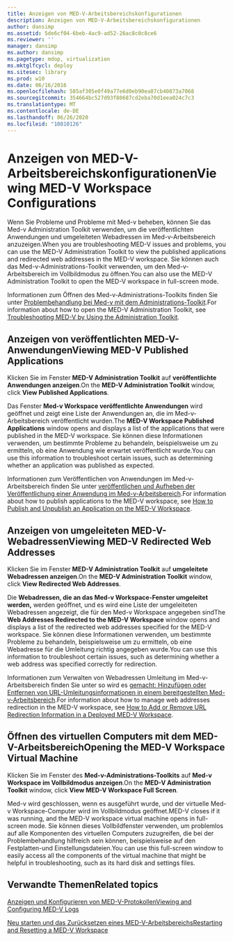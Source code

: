 ```yaml
---
title: Anzeigen von MED-V-Arbeitsbereichskonfigurationen
description: Anzeigen von MED-V-Arbeitsbereichskonfigurationen
author: dansimp
ms.assetid: 5de6cf04-6beb-4ac9-ad52-26ac8c0c8ce6
ms.reviewer: ''
manager: dansimp
ms.author: dansimp
ms.pagetype: mdop, virtualization
ms.mktglfcycl: deploy
ms.sitesec: library
ms.prod: w10
ms.date: 06/16/2016
ms.openlocfilehash: 585af305e0f49a77e6d0eb90ea87cb40873a7068
ms.sourcegitcommit: 354664bc527d93f80687cd2eba70d1eea024c7c3
ms.translationtype: MT
ms.contentlocale: de-DE
ms.lasthandoff: 06/26/2020
ms.locfileid: "10810126"
---
```

# <span data-ttu-id="07f93-103">Anzeigen von MED-V-Arbeitsbereichskonfigurationen</span><span class="sxs-lookup"><span data-stu-id="07f93-103">Viewing MED-V Workspace Configurations</span></span>


<span data-ttu-id="07f93-104">Wenn Sie Probleme und Probleme mit Med-v beheben, können Sie das Med-v Administration Toolkit verwenden, um die veröffentlichten Anwendungen und umgeleiteten Webadressen im Med-v-Arbeitsbereich anzuzeigen.</span><span class="sxs-lookup"><span data-stu-id="07f93-104">When you are troubleshooting MED-V issues and problems, you can use the MED-V Administration Toolkit to view the published applications and redirected web addresses in the MED-V workspace.</span></span> <span data-ttu-id="07f93-105">Sie können auch das Med-v-Administrations-Toolkit verwenden, um den Med-v-Arbeitsbereich im Vollbildmodus zu öffnen.</span><span class="sxs-lookup"><span data-stu-id="07f93-105">You can also use the MED-V Administration Toolkit to open the MED-V workspace in full-screen mode.</span></span>

<span data-ttu-id="07f93-106">Informationen zum Öffnen des Med-v-Administrations-Toolkits finden Sie unter [Problembehandlung bei Med-v mit dem Administrations-Toolkit](troubleshooting-med-v-by-using-the-administration-toolkit.md).</span><span class="sxs-lookup"><span data-stu-id="07f93-106">For information about how to open the MED-V Administration Toolkit, see [Troubleshooting MED-V by Using the Administration Toolkit](troubleshooting-med-v-by-using-the-administration-toolkit.md).</span></span>

## <span data-ttu-id="07f93-107">Anzeigen von veröffentlichten MED-V-Anwendungen</span><span class="sxs-lookup"><span data-stu-id="07f93-107">Viewing MED-V Published Applications</span></span>


<span data-ttu-id="07f93-108">Klicken Sie im Fenster **MED-V Administration Toolkit** auf **veröffentlichte Anwendungen anzeigen**.</span><span class="sxs-lookup"><span data-stu-id="07f93-108">On the **MED-V Administration Toolkit** window, click **View Published Applications**.</span></span>

<span data-ttu-id="07f93-109">Das Fenster **Med-v Workspace veröffentlichte Anwendungen** wird geöffnet und zeigt eine Liste der Anwendungen an, die im Med-v-Arbeitsbereich veröffentlicht wurden.</span><span class="sxs-lookup"><span data-stu-id="07f93-109">The **MED-V Workspace Published Applications** window opens and displays a list of the applications that were published in the MED-V workspace.</span></span> <span data-ttu-id="07f93-110">Sie können diese Informationen verwenden, um bestimmte Probleme zu behandeln, beispielsweise um zu ermitteln, ob eine Anwendung wie erwartet veröffentlicht wurde.</span><span class="sxs-lookup"><span data-stu-id="07f93-110">You can use this information to troubleshoot certain issues, such as determining whether an application was published as expected.</span></span>

<span data-ttu-id="07f93-111">Informationen zum Veröffentlichen von Anwendungen im Med-v-Arbeitsbereich finden Sie unter [veröffentlichen und Aufheben der Veröffentlichung einer Anwendung im Med-v-Arbeitsbereich](how-to-publish-and-unpublish-an-application-on-the-med-v-workspace.md).</span><span class="sxs-lookup"><span data-stu-id="07f93-111">For information about how to publish applications to the MED-V workspace, see [How to Publish and Unpublish an Application on the MED-V Workspace](how-to-publish-and-unpublish-an-application-on-the-med-v-workspace.md).</span></span>

## <span data-ttu-id="07f93-112">Anzeigen von umgeleiteten MED-V-Webadressen</span><span class="sxs-lookup"><span data-stu-id="07f93-112">Viewing MED-V Redirected Web Addresses</span></span>


<span data-ttu-id="07f93-113">Klicken Sie im Fenster **MED-V Administration Toolkit** auf **umgeleitete Webadressen anzeigen**.</span><span class="sxs-lookup"><span data-stu-id="07f93-113">On the **MED-V Administration Toolkit** window, click **View Redirected Web Addresses**.</span></span>

<span data-ttu-id="07f93-114">Die **Webadressen, die an das Med-v Workspace-Fenster umgeleitet werden,** werden geöffnet, und es wird eine Liste der umgeleiteten Webadressen angezeigt, die für den Med-v Workspace angegeben sind</span><span class="sxs-lookup"><span data-stu-id="07f93-114">The **Web Addresses Redirected to the MED-V Workspace** window opens and displays a list of the redirected web addresses specified for the MED-V workspace.</span></span> <span data-ttu-id="07f93-115">Sie können diese Informationen verwenden, um bestimmte Probleme zu behandeln, beispielsweise um zu ermitteln, ob eine Webadresse für die Umleitung richtig angegeben wurde.</span><span class="sxs-lookup"><span data-stu-id="07f93-115">You can use this information to troubleshoot certain issues, such as determining whether a web address was specified correctly for redirection.</span></span>

<span data-ttu-id="07f93-116">Informationen zum Verwalten von Webadressen Umleitung im Med-v-Arbeitsbereich finden Sie unter so wird es [gemacht: Hinzufügen oder Entfernen von URL-Umleitungsinformationen in einem bereitgestellten Med-v-Arbeitsbereich](how-to-add-or-remove-url-redirection-information-in-a-deployed-med-v-workspace.md).</span><span class="sxs-lookup"><span data-stu-id="07f93-116">For information about how to manage web addresses redirection in the MED-V workspace, see [How to Add or Remove URL Redirection Information in a Deployed MED-V Workspace](how-to-add-or-remove-url-redirection-information-in-a-deployed-med-v-workspace.md).</span></span>

## <a href="" id="bkmk-fullscreen"></a><span data-ttu-id="07f93-117">Öffnen des virtuellen Computers mit dem MED-V-Arbeitsbereich</span><span class="sxs-lookup"><span data-stu-id="07f93-117">Opening the MED-V Workspace Virtual Machine</span></span>


<span data-ttu-id="07f93-118">Klicken Sie im Fenster des **Med-v-Administrations-Toolkits** auf **Med-v Workspace im Vollbildmodus anzeigen**.</span><span class="sxs-lookup"><span data-stu-id="07f93-118">On the **MED-V Administration Toolkit** window, click **View MED-V Workspace Full Screen**.</span></span>

<span data-ttu-id="07f93-119">Med-v wird geschlossen, wenn es ausgeführt wurde, und der virtuelle Med-v Workspace-Computer wird im Vollbildmodus geöffnet.</span><span class="sxs-lookup"><span data-stu-id="07f93-119">MED-V closes if it was running, and the MED-V workspace virtual machine opens in full-screen mode.</span></span> <span data-ttu-id="07f93-120">Sie können dieses Vollbildfenster verwenden, um problemlos auf alle Komponenten des virtuellen Computers zuzugreifen, die bei der Problembehandlung hilfreich sein können, beispielsweise auf den Festplatten-und Einstellungsdateien.</span><span class="sxs-lookup"><span data-stu-id="07f93-120">You can use this full-screen window to easily access all the components of the virtual machine that might be helpful in troubleshooting, such as its hard disk and settings files.</span></span>

## <span data-ttu-id="07f93-121">Verwandte Themen</span><span class="sxs-lookup"><span data-stu-id="07f93-121">Related topics</span></span>


[<span data-ttu-id="07f93-122">Anzeigen und Konfigurieren von MED-V-Protokollen</span><span class="sxs-lookup"><span data-stu-id="07f93-122">Viewing and Configuring MED-V Logs</span></span>](viewing-and-configuring-med-v-logs.md)

[<span data-ttu-id="07f93-123">Neu starten und das Zurücksetzen eines MED-V-Arbeitsbereichs</span><span class="sxs-lookup"><span data-stu-id="07f93-123">Restarting and Resetting a MED-V Workspace</span></span>](restarting-and-resetting-a-med-v-workspace.md)

 

 





